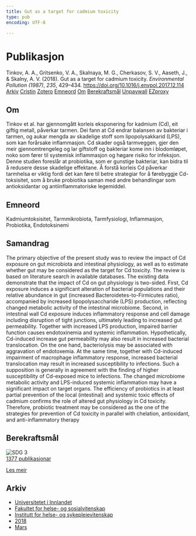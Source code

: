 ```yaml
---
title: Gut as a target for cadmium toxicity
type: pub
encoding: UTF-8

---
```

<h1>Publikasjon</h1>
<article id="csl-bib-container-KZRA4HRH" class="csl-bib-container">
  <div class="csl-bib-body"> <div class="csl-entry">Tinkov, A. A., Gritsenko, V. A., Skalnaya, M. G., Cherkasov, S. V., Aaseth, J., &#38; Skalny, A. V. (2018). Gut as a target for cadmium toxicity. <i>Environmental Pollution (1987)</i>, <i>235</i>, 429–434. <a href="https://doi.org/10.1016/j.envpol.2017.12.114">https://doi.org/10.1016/j.envpol.2017.12.114</a></div> </div>
  <div class="csl-bib-buttons">
    <a href="#taxonomy-article-KZRA4HRH" alt="archive" class="csl-bib-button">Arkiv</a>
    <a href="https://app.cristin.no/results/show.jsf?id=1574266" alt="Cristin" class="csl-bib-button">Cristin</a>
    <a href="http://zotero.org/groups/5881554/items/KZRA4HRH" alt="Zotero" class="csl-bib-button">Zotero</a>
    <a href="#keywords-article-KZRA4HRH" alt="keywords" class="csl-bib-button">Emneord</a>
    <a href="#about-article-KZRA4HRH" alt="about_pub" class="csl-bib-button">Om</a>
    <a href="#sdg-article-KZRA4HRH" alt="sdg" class="csl-bib-button">Berekraftsmål</a>
    <a href="https://doi.org/10.1016/j.envpol.2017.12.114" alt="Unpaywall" class="csl-bib-button">Unpaywall</a>
    <a href="https://doi.org/10.1016/j.envpol.2017.12.114" alt="EZproxy" class="csl-bib-button">EZproxy</a>
  </div>
  <div id="csl-bib-meta-container-KZRA4HRH"></div>
</article>
<div id="csl-bib-meta-KZRA4HRH" class="csl-bib-meta">
  <article id="about-article-KZRA4HRH" class="about_pub-article">
    <h1>Om</h1>
    Tinkov et al. har gjennomgått korleis eksponering for kadmium (Cd), eit giftig metall, påverkar tarmen. Dei fann at Cd endrar balansen av bakteriar i tarmen, og aukar mengda av skadelige stoff som lipopolysakkarid (LPS), som kan forårsake inflammasjon. Cd skader også tarmveggen, gjer den meir gjennomtrengeleg og lar giftstoff og bakteriar kome inn i blodomløpet, noko som fører til systemisk inflammasjon og høgare risiko for infeksjon. Denne studien foreslår at probiotika, som er gunstige bakteriar, kan bidra til å redusere desse skadelige effektane. Å forstå korleis Cd påverkar tarmhelsa er viktig fordi det kan føre til betre strategiar for å førebyggje Cd-toksisitet, som å bruke probiotika saman med andre behandlingar som antioksidantar og antiinflammatoriske legemiddel.
  </article>
  <article id="keywords-article-KZRA4HRH" class="keywords-article">
    <h1>Emneord</h1>
    Kadmiumtoksisitet, Tarmmikrobiota, Tarmfysiologi, Inflammasjon, Probiotika, Endotoksinemi
  </article>
  <article id="abstract-article-KZRA4HRH" class="abstract-article">
    <h1>Samandrag</h1>
    The primary objective of the present study was to review the impact of Cd exposure on gut microbiota and intestinal physiology, as well as to estimate whether gut may be considered as the target for Cd toxicity. The review is based on literature search in available databases. The existing data demonstrate that the impact of Cd on gut physiology is two-sided. First, Cd exposure induces a significant alteration of bacterial populations and their relative abundance in gut (increased Bacteroidetes-to-Firmicutes ratio), accompanied by increased lipopolysaccharide (LPS) production, reflecting changed metabolic activity of the intestinal microbiome. Second, in intestinal wall Cd exposure induces inflammatory response and cell damage including disruption of tight junctions, ultimately leading to increased gut permeability. Together with increased LPS production, impaired barrier function causes endotoxinemia and systemic inflammation. Hypothetically, Cd-induced increase gut permeability may also result in increased bacterial translocation. On the one hand, bacteriolysis may be associated with aggravation of endotoxemia. At the same time, together with Cd-induced impairment of macrophage inflammatory response, increased bacterial translocation may result in increased susceptibility to infections. Such a supposition is generally in agreement with the finding of higher susceptibility of Cd-exposed mice to infections. The changed microbiome metabolic activity and LPS-induced systemic inflammation may have a significant impact on target organs. The efficiency of probiotics in at least partial prevention of the local (intestinal) and systemic toxic effects of cadmium confirms the role of altered gut physiology in Cd toxicity. Therefore, probiotic treatment may be considered as the one of the strategies for prevention of Cd toxicity in parallel with chelation, antioxidant, and anti-inflammatory therapy
  </article>
  <article id="sdg-article-KZRA4HRH" class="sdg-article">
    <h1>Berekraftsmål</h1>
    <div class="sdg-container"><div id="sdg3" class="sdg">
        <img src="{{< params subfolder >}}images/sdg/sdg03_nn.png" class="image" alt="SDG 3">
        <div class="sdg-overlay">
          <a href="{{< params subfolder >}}nn/archive/?sdg=3#archive" class="sdg-publication-count"><span>1377</span> publikasjonar</a>
          <p><a href="https://fn.no/om-fn/fns-baerekraftsmaal/god-helse-og-livskvalitet?lang=nno-NO" class="sdg-read-more">Les meir</a></p>
        </div>
      </div></div>
  </article>
  <article id="taxonomy-article-KZRA4HRH" class="taxonomy-article">
    <h1>Arkiv</h1>
    <ul>
      <li><a href="{{< params subfolder >}}nn/archive/?key=3DCRN523">Universitetet i Innlandet</a></li>
      <li><a href="{{< params subfolder >}}nn/archive/?key=IDKFS3MX">Fakultet for helse- og sosialvitenskap</a></li>
      <li><a href="{{< params subfolder >}}nn/archive/?key=GTV4ECMZ">Institutt for helse- og sykepleievitenskap</a></li>
      <li><a href="{{< params subfolder >}}nn/archive/?key=676HMQBA">2018</a></li>
      <li><a href="{{< params subfolder >}}nn/archive/?key=6X5U94AL">Mars</a></li>
    </ul>
  </article>
</div>
